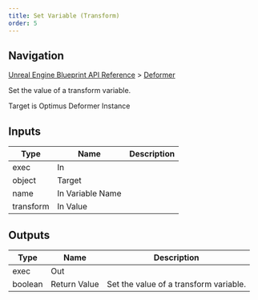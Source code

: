 ```yaml
---
title: Set Variable (Transform)
order: 5
---
```

## Navigation

[Unreal Engine Blueprint API Reference](https://dev.epicgames.com/documentation/en-us/unreal-engine/BlueprintAPI) > [Deformer](https://dev.epicgames.com/documentation/en-us/unreal-engine/BlueprintAPI/Deformer)

Set the value of a transform variable.

Target is Optimus Deformer Instance

## Inputs

| Type | Name | Description |
| --- | --- | --- |
| exec | In |  |
| object | Target |  |
| name | In Variable Name |  |
| transform | In Value |  |

## Outputs

| Type | Name | Description |
| --- | --- | --- |
| exec | Out |  |
| boolean | Return Value | Set the value of a transform variable. |
